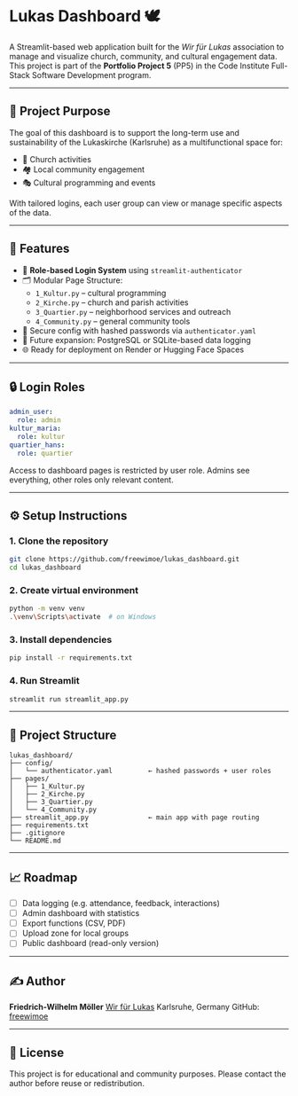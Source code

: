 # Lukas Dashboard 🕊️

A Streamlit-based web application built for the *Wir für Lukas* association to manage and visualize church, community, and cultural engagement data.  
This project is part of the **Portfolio Project 5** (PP5) in the Code Institute Full-Stack Software Development program.

---

## 📌 Project Purpose

The goal of this dashboard is to support the long-term use and sustainability of the Lukaskirche (Karlsruhe) as a multifunctional space for:

- 🙏 Church activities  
- 🏘️ Local community engagement  
- 🎭 Cultural programming and events

With tailored logins, each user group can view or manage specific aspects of the data.

---

## 🧩 Features

- 🔐 **Role-based Login System** using `streamlit-authenticator`
- 🗂️ Modular Page Structure:
  - `1_Kultur.py` – cultural programming
  - `2_Kirche.py` – church and parish activities
  - `3_Quartier.py` – neighborhood services and outreach
  - `4_Community.py` – general community tools
- 📁 Secure config with hashed passwords via `authenticator.yaml`
- 💾 Future expansion: PostgreSQL or SQLite-based data logging
- 🌐 Ready for deployment on Render or Hugging Face Spaces

---

## 🔒 Login Roles

```yaml
admin_user:
  role: admin
kultur_maria:
  role: kultur
quartier_hans:
  role: quartier
````

Access to dashboard pages is restricted by user role.
Admins see everything, other roles only relevant content.

---

## ⚙️ Setup Instructions

### 1. Clone the repository

```bash
git clone https://github.com/freewimoe/lukas_dashboard.git
cd lukas_dashboard
```

### 2. Create virtual environment

```bash
python -m venv venv
.\venv\Scripts\activate  # on Windows
```

### 3. Install dependencies

```bash
pip install -r requirements.txt
```

### 4. Run Streamlit

```bash
streamlit run streamlit_app.py
```

---

## 📁 Project Structure

```plaintext
lukas_dashboard/
├── config/
│   └── authenticator.yaml         ← hashed passwords + user roles
├── pages/
│   ├── 1_Kultur.py
│   ├── 2_Kirche.py
│   ├── 3_Quartier.py
│   └── 4_Community.py
├── streamlit_app.py               ← main app with page routing
├── requirements.txt
├── .gitignore
└── README.md
```

---

## 📈 Roadmap

* [ ] Data logging (e.g. attendance, feedback, interactions)
* [ ] Admin dashboard with statistics
* [ ] Export functions (CSV, PDF)
* [ ] Upload zone for local groups
* [ ] Public dashboard (read-only version)

---

## ✍️ Author

**Friedrich-Wilhelm Möller**
[Wir für Lukas](https://wir-fuer-lukas.de)
Karlsruhe, Germany
GitHub: [freewimoe](https://github.com/freewimoe)

---

## 🧠 License

This project is for educational and community purposes.
Please contact the author before reuse or redistribution.

```

